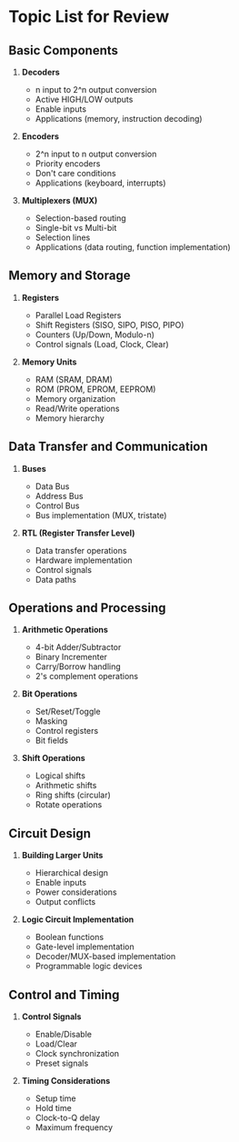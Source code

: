 # Topic List for Review

## Basic Components
1. **Decoders**
   - n input to 2^n output conversion
   - Active HIGH/LOW outputs
   - Enable inputs
   - Applications (memory, instruction decoding)

2. **Encoders**
   - 2^n input to n output conversion
   - Priority encoders
   - Don't care conditions
   - Applications (keyboard, interrupts)

3. **Multiplexers (MUX)**
   - Selection-based routing
   - Single-bit vs Multi-bit
   - Selection lines
   - Applications (data routing, function implementation)

## Memory and Storage
1. **Registers**
   - Parallel Load Registers
   - Shift Registers (SISO, SIPO, PISO, PIPO)
   - Counters (Up/Down, Modulo-n)
   - Control signals (Load, Clock, Clear)

2. **Memory Units**
   - RAM (SRAM, DRAM)
   - ROM (PROM, EPROM, EEPROM)
   - Memory organization
   - Read/Write operations
   - Memory hierarchy

## Data Transfer and Communication
1. **Buses**
   - Data Bus
   - Address Bus
   - Control Bus
   - Bus implementation (MUX, tristate)

2. **RTL (Register Transfer Level)**
   - Data transfer operations
   - Hardware implementation
   - Control signals
   - Data paths

## Operations and Processing
1. **Arithmetic Operations**
   - 4-bit Adder/Subtractor
   - Binary Incrementer
   - Carry/Borrow handling
   - 2's complement operations

2. **Bit Operations**
   - Set/Reset/Toggle
   - Masking
   - Control registers
   - Bit fields

3. **Shift Operations**
   - Logical shifts
   - Arithmetic shifts
   - Ring shifts (circular)
   - Rotate operations

## Circuit Design
1. **Building Larger Units**
   - Hierarchical design
   - Enable inputs
   - Power considerations
   - Output conflicts

2. **Logic Circuit Implementation**
   - Boolean functions
   - Gate-level implementation
   - Decoder/MUX-based implementation
   - Programmable logic devices

## Control and Timing
1. **Control Signals**
   - Enable/Disable
   - Load/Clear
   - Clock synchronization
   - Preset signals

2. **Timing Considerations**
   - Setup time
   - Hold time
   - Clock-to-Q delay
   - Maximum frequency
